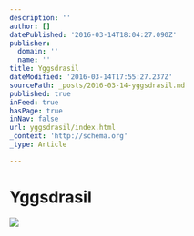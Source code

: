 ```yaml
---
description: ''
author: []
datePublished: '2016-03-14T18:04:27.090Z'
publisher:
  domain: ''
  name: ''
title: Yggsdrasil
dateModified: '2016-03-14T17:55:27.237Z'
sourcePath: _posts/2016-03-14-yggsdrasil.md
published: true
inFeed: true
hasPage: true
inNav: false
url: yggsdrasil/index.html
_context: 'http://schema.org'
_type: Article

---
```

# Yggsdrasil
![](https://the-grid-user-content.s3-us-west-2.amazonaws.com/eeebdc78-62a5-426f-a581-d3e282a14836.png)